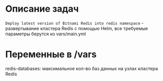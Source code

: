 # Описание задач

`Deploy latest version of Bitnami Redis into redis namespace` - развертывание кластера Redis с помощью Helm, все требуемые параметры берутся из vars/main.yml

# Переменные в /vars

redis-databases: максимальное кол-во баз данных на узлах кластера Redis
